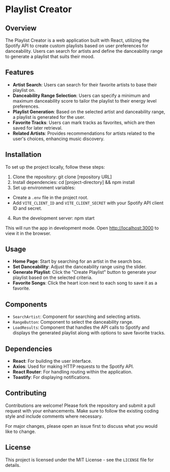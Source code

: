 # Playlist Creator

## Overview

The Playlist Creator is a web application built with React, utilizing the Spotify API to create custom playlists based on user preferences for danceability. Users can search for artists and define the danceability range to generate a playlist that suits their mood.

## Features

- **Artist Search**: Users can search for their favorite artists to base their playlist on.
- **Danceability Range Selection**: Users can specify a minimum and maximum danceability score to tailor the playlist to their energy level preferences.
- **Playlist Generation**: Based on the selected artist and danceability range, a playlist is generated for the user.
- **Favorite Tracks**: Users can mark tracks as favorites, which are then saved for later retrieval.
- **Related Artists**: Provides recommendations for artists related to the user's choices, enhancing music discovery.

## Installation

To set up the project locally, follow these steps:

1. Clone the repository: git clone [repository URL]
2. Install dependencies: cd [project-directory] && npm install
3. Set up environment variables:
- Create a `.env` file in the project root.
- Add `VITE_CLIENT_ID` and `VITE_CLIENT_SECRET` with your Spotify API client ID and secret.

4. Run the development server: npm start

This will run the app in development mode. Open [http://localhost:3000](http://localhost:3000) to view it in the browser.

## Usage

- **Home Page**: Start by searching for an artist in the search box.
- **Set Danceability**: Adjust the danceability range using the slider.
- **Generate Playlist**: Click the "Create Playlist" button to generate your playlist based on the selected criteria.
- **Favorite Songs**: Click the heart icon next to each song to save it as a favorite.

## Components

- `SearchArtist`: Component for searching and selecting artists.
- `RangeButton`: Component to select the danceability range.
- `LoadResults`: Component that handles the API calls to Spotify and displays the generated playlist along with options to save favorite tracks.

## Dependencies

- **React**: For building the user interface.
- **Axios**: Used for making HTTP requests to the Spotify API.
- **React Router**: For handling routing within the application.
- **Toastify**: For displaying notifications.

## Contributing

Contributions are welcome! Please fork the repository and submit a pull request with your enhancements. Make sure to follow the existing coding style and include comments where necessary.

For major changes, please open an issue first to discuss what you would like to change.

## License

This project is licensed under the MIT License - see the `LICENSE` file for details.
